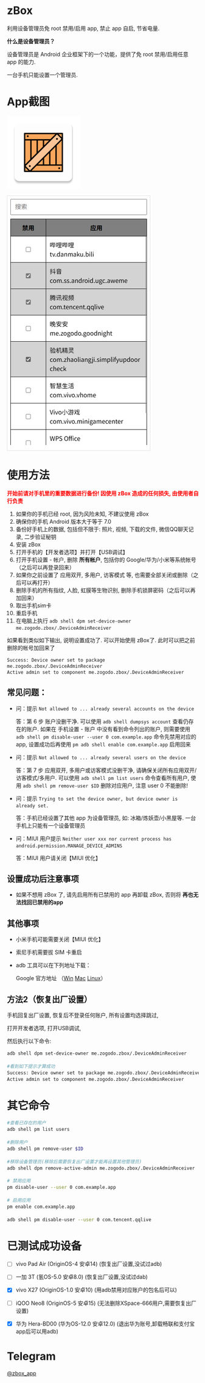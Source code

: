 # zBox

利用设备管理员免 root 禁用/启用 app, 禁止 app 自启, 节省电量.

**什么是设备管理员？**

设备管理员是 Android 企业框架下的一个功能，提供了免 root 禁用/启用任意 app 的能力.

一台手机只能设置一个管理员.

# App截图

![](https://raw.githubusercontent.com/zogodo/zBox/refs/heads/master/app/src/main/res/mipmap-xxxhdpi/ic_launcher.png)

![](https://raw.githubusercontent.com/zogodo/zBox/refs/heads/master/doc/index.jpg)

# 使用方法

<b style="color:red">开始前请对手机里的重要数据进行备份! 因使用 zBox 造成的任何损失, 由使用者自行负责</b>

1. 如果你的手机已经 root, 因为风险未知, 不建议使用 zBox
2. 确保你的手机 Android 版本大于等于 7.0
3. 备份好手机上的数据, 包括但不限于: 照片, 视频, 下载的文件, 微信QQ聊天记录, 二步验证秘钥
4. 安装 zBox
5. 打开手机的【开发者选项】并打开【USB调试】
6. 打开手机设置 - 帐户, 删除 **所有帐户**, 包括你的 Google/华为/小米等系统帐号（之后可以再登录回来）
7. 如果你之前设置了 应用双开, 多用户, 访客模式 等, 也需要全部关闭或删除（之后可以再打开）
8. 删除手机的所有指纹, 人脸, 虹膜等生物识别, 删除手机锁屏密码（之后可以再加回来）
9. 取出手机sim卡
10. 重启手机
11. 在电脑上执行 `adb shell dpm set-device-owner me.zogodo.zbox/.DeviceAdminReceiver`



如果看到类似如下输出, 说明设置成功了. 可以开始使用 zBox了. 此时可以把之前删除的帐号加回来了

```
Success: Device owner set to package me.zogodo.zbox/.DeviceAdminReceiver
Active admin set to component me.zogodo.zbox/.DeviceAdminReceiver
```



## 常见问题：

- 问：提示 `Not allowed to ... already several accounts on the device`

  答：第 6 步 账户没删干净. 可以使用 `adb shell dumpsys account` 查看仍存在的账户. 如果在 手机设置 - 账户 中没有看到命令列出的账户, 则需要使用 `adb shell pm disable-user --user 0 com.example.app` 命令先禁用对应的app, 设置成功后再使用 `pm adb shell enable com.example.app` 启用回来

- 问：提示 `Not allowed to ... already several users on the device`

  答：第 7 步 应用双开, 多用户或访客模式没删干净, 请确保关闭所有应用双开/访客模式/多用户. 可以使用 `adb shell pm list users` 命令查看所有用户, 使用 `adb shell pm remove-user $ID` 删除对应用户, 注意 user 0 不能删除!

- 问：提示 `Trying to set the device owner, but device owner is already set.`

  答：手机已经设置了其他 app 为设备管理员, 如: 冰箱/炼妖壶/小黑屋等. 一台手机上只能有一个设备管理员

- 问：MIUI 用户提示 `Neither user xxx nor current process has android.permission.MANAGE_DEVICE_ADMINS`

  答：MIUI 用户请关闭【MIUI 优化】



## 设置成功后注意事项

- 如果不想用 zBox 了, 请先启用所有已禁用的 app 再卸载 zBox, 否则将 **再也无法找回已禁用的app**



## 其他事项

- 小米手机可能需要关闭【MIUI 优化】

- 索尼手机需要拔 SIM 卡重启

- adb 工具可以在下列地址下载：

  Google 官方地址 （[Win](https://dl.google.com/android/repository/platform-tools-latest-windows.zip) [Mac](https://dl.google.com/android/repository/platform-tools-latest-darwin.zip) [Linux](https://dl.google.com/android/repository/platform-tools-latest-linux.zip)）



## 方法2（恢复出厂设置）

手机回复出厂设置, 恢复后不登录任何账户, 所有设置均选择跳过,

打开开发者选项, 打开USB调试,

然后执行以下命令:

```sh
adb shell dpm set-device-owner me.zogodo.zbox/.DeviceAdminReceiver

#看到如下提示才算成功
Success: Device owner set to package me.zogodo.zbox/.DeviceAdminReceiver
Active admin set to component me.zogodo.zbox/.DeviceAdminReceiver
```



# 其它命令

```sh
#查看已存在的用户
adb shell pm list users

#删除用户
adb shell pm remove-user $ID

#移除设备管理员(移除后需要恢复出厂设置才能再设置其他管理员)
adb shell dpm remove-active-admin me.zogodo.zbox/.DeviceAdminReceiver

# 禁用应用
pm disable-user --user 0 com.example.app

# 启用应用
pm enable com.example.app

adb shell pm disable-user --user 0 com.tencent.qqlive

```



# 已测试成功设备

- [ ] vivo Pad Air (OriginOS-4 安卓14) (恢复出厂设置,没试过adb)
- [ ] 一加 3T (氢OS-5.0 安卓8.0) (恢复出厂设置,没试过dab)
- [x] vivo X27 (OriginOS-1.0 安卓10) (用adb禁用对应账户的包名后可以)
- [ ] iQOO Neo8 (OriginOS-5 安卓15) (无法删除XSpace-666用户,需要恢复出厂设置)
- [x] 华为 Hera-BD00 (华为OS-12.0 安卓12.0) (退出华为账号,卸载畅联和支付宝app后可以用adb)



# Telegram

[@zbox_app](https://t.me/zbox_app)

